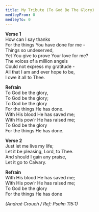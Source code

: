 ```yaml
---
title: My Tribute (To God Be The Glory)
medleyFrom: 0
medleyTo: 0
---
```


**Verse 1**  
How can I say thanks  
For the things You have done for me -  
Things so undeserved,  
Yet You give to prove Your love for me?  
The voices of a million angels  
Could not express my gratitude -  
All that I am and ever hope to be,  
I owe it all to Thee.

**Refrain**  
To God be the glory,  
To God be the glory;  
To God be the glory  
For the things He has done.  
With His blood He has saved me;  
With His pow’r He has raised me;  
To God be the glory  
For the things He has done.

**Verse 2**  
Just let me live my life;  
Let it be pleasing, Lord, to Thee.  
And should I gain any praise,  
Let it go to Calvary.

**Refrain**  
With His blood He has saved me;  
With His pow’r He has raised me;  
To God be the glory  
For the things He has done

_(Andraé Crouch / Ref: Psalm 115:1)_
